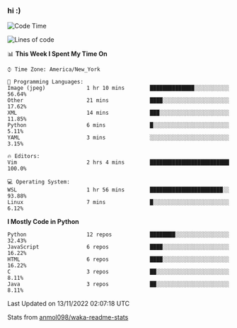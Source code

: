 ### hi :)

<!--START_SECTION:waka-->
![Code Time](http://img.shields.io/badge/Code%20Time-947%20hrs%2026%20mins-blue)

![Lines of code](https://img.shields.io/badge/From%20Hello%20World%20I%27ve%20Written-600%20Thousand%20lines%20of%20code-blue)

📊 **This Week I Spent My Time On** 

```text
⌚︎ Time Zone: America/New_York

💬 Programming Languages: 
Image (jpeg)             1 hr 10 mins        ██████████████░░░░░░░░░░░   56.64% 
Other                    21 mins             ████░░░░░░░░░░░░░░░░░░░░░   17.62% 
XML                      14 mins             ███░░░░░░░░░░░░░░░░░░░░░░   11.85% 
Python                   6 mins              █░░░░░░░░░░░░░░░░░░░░░░░░   5.11% 
YAML                     3 mins              ░░░░░░░░░░░░░░░░░░░░░░░░░   3.15%

🔥 Editors: 
Vim                      2 hrs 4 mins        █████████████████████████   100.0%

💻 Operating System: 
WSL                      1 hr 56 mins        ███████████████████████░░   93.88% 
Linux                    7 mins              █░░░░░░░░░░░░░░░░░░░░░░░░   6.12%

```

**I Mostly Code in Python** 

```text
Python                   12 repos            ████████░░░░░░░░░░░░░░░░░   32.43% 
JavaScript               6 repos             ████░░░░░░░░░░░░░░░░░░░░░   16.22% 
HTML                     6 repos             ████░░░░░░░░░░░░░░░░░░░░░   16.22% 
C                        3 repos             ██░░░░░░░░░░░░░░░░░░░░░░░   8.11% 
Java                     3 repos             ██░░░░░░░░░░░░░░░░░░░░░░░   8.11%

```



 Last Updated on 13/11/2022 02:07:18 UTC
<!--END_SECTION:waka-->

Stats from [anmol098/waka-readme-stats](https://github.com/anmol098/waka-readme-stats)
